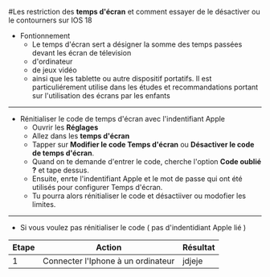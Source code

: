 #Les restriction des **temps d'écran** et comment essayer de le désactiver ou le contourners sur IOS 18

- Fontionnement 
  - Le temps d'écran sert a désigner la somme des temps passées devant les écran de télevision
  - d'ordinateur
  - de jeux vidéo
  - ainsi que les tablette ou autre dispositif portatifs. Il est particuliérement utilise dans les études et recommandations portant sur l'utilisation des écrans par les enfants 
---
- Rénitialiser le code de temps d'écran avec l'indentifiant Apple
  - Ouvrir les **Réglages**
  - Allez dans les **temps d'écran**
  - Tapper sur **Modifier le code Temps d'écran** ou **Désactiver le code de temps d'écran**.
  - Quand on te demande d'entrer le code, cherche l'option **Code oublié ?** et tape dessus.
  - Ensuite, enrte l'indentifiant Apple et le mot de passe qui ont été utilisés pour configurer Temps d'écran.
  - Tu pourra alors rénitialiser le code et désactiiver ou modofier les limites.
---
- Si vous voulez pas rénitialiser le code ( pas d'indentidiant Apple lié ) 

| Etape  | Action         | Résultat             |
|--------|----------------|----------------------|
| 1      | Connecter l'Iphone à un ordinateur | jdjeje |
